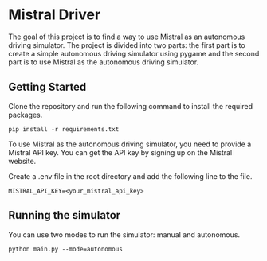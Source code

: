 # Mistral Driver

The goal of this project is to find a way to use Mistral as an autonomous driving simulator. 
The project is divided into two parts: the first part is to create a simple autonomous driving simulator using pygame and the second part is to use Mistral as the autonomous driving simulator.

## Getting Started

Clone the repository and run the following command to install the required packages.

```
pip install -r requirements.txt
```

To use Mistral as the autonomous driving simulator, you need to provide a Mistral API key. You can get the API key by signing up on the Mistral website.

Create a .env file in the root directory and add the following line to the file.
```
MISTRAL_API_KEY=<your_mistral_api_key>
```

## Running the simulator

You can use two modes to run the simulator: manual and autonomous.

```
python main.py --mode=autonomous
```

